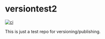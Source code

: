 # versiontest2

[![ci][1]][2]

This is just a test repo for versioning/publishing.

[1]: https://github.com/fbtmp/versiontest2/workflows/ci/badge.svg
[2]: https://github.com/fbtmp/versiontest2/actions
